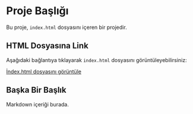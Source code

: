 # Proje Başlığı

Bu proje, `index.html` dosyasını içeren bir projedir.

## HTML Dosyasına Link

Aşağıdaki bağlantıya tıklayarak `index.html` dosyasını görüntüleyebilirsiniz:

[İndex.html dosyasını görüntüle](./index.html)

## Başka Bir Başlık

Markdown içeriği burada.
